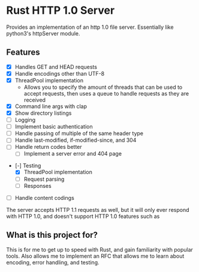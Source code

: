# Rust HTTP 1.0 Server

Provides an implementation of an http 1.0 file server. Essentially like python3's httpServer module.

## Features
- [x] Handles GET and HEAD requests
- [x] Handle encodings other than UTF-8
- [x] ThreadPool implementation
  - Allows you to specify the amount of threads that can be used to accept requests, then uses a queue to handle requests as they are received
- [x] Command line args with clap
- [x] Show directory listings
- [ ] Logging
- [ ] Implement basic authentication
- [ ] Handle passing of multiple of the same header type
- [ ] Handle last-modified, if-modified-since, and 304
- [ ] Handle return codes better
  - [ ] Implement a server error and 404 page
- [-] Testing
  - [x] ThreadPool implementation
  - [ ] Request parsing
  - [ ] Responses
- [ ] Handle content codings

The server accepts HTTP 1.1 requests as well, but it will only ever respond with HTTP 1.0, and doesn't support HTTP 1.0 features such as

## What is this project for?

This is for me to get up to speed with Rust, and gain familiarity with popular tools. Also allows me to implement an RFC that allows me to learn about encoding, error handling, and testing.
